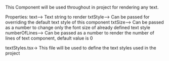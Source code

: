 This Component will be used throughout in project for rendering any text.

Properties:
text—> Text string to render
txtStyle—> Can be passed for overriding the default text style of this component
txtSize—> Can be passed as a number to change only the font size of already defined text style
numberOfLines—> Can be passed as a number to render the number of lines of text component, default value is 0

textStyles.tsx->
This file will be used to define the text styles used in the project
